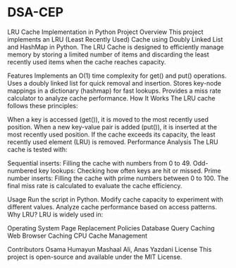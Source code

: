 # DSA-CEP
LRU Cache Implementation in Python Project Overview This project implements an LRU (Least Recently Used) Cache using Doubly Linked List and HashMap in Python. The LRU Cache is designed to efficiently manage memory by storing a limited number of items and discarding the least recently used items when the cache reaches capacity.

Features Implements an O(1) time complexity for get() and put() operations. Uses a doubly linked list for quick removal and insertion. Stores key-node mappings in a dictionary (hashmap) for fast lookups. Provides a miss rate calculator to analyze cache performance. How It Works The LRU cache follows these principles:

When a key is accessed (get()), it is moved to the most recently used position. When a new key-value pair is added (put()), it is inserted at the most recently used position. If the cache exceeds its capacity, the least recently used element (LRU) is removed. Performance Analysis The LRU cache is tested with:

Sequential inserts: Filling the cache with numbers from 0 to 49. Odd-numbered key lookups: Checking how often keys are hit or missed. Prime number inserts: Filling the cache with prime numbers between 0 to 100. The final miss rate is calculated to evaluate the cache efficiency.

Usage Run the script in Python. Modify cache capacity to experiment with different values. Analyze cache performance based on access patterns. Why LRU? LRU is widely used in:

Operating System Page Replacement Policies Database Query Caching Web Browser Caching CPU Cache Management

Contributors Osama Humayun Mashaal Ali, Anas Yazdani License This project is open-source and available under the MIT License.
